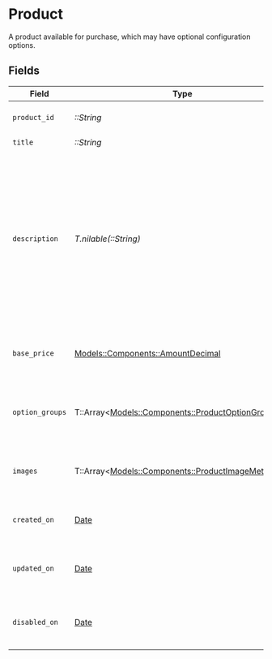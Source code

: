 # Product

A product available for purchase, which may have optional configuration options.


## Fields

| Field                                                                                                                                              | Type                                                                                                                                               | Required                                                                                                                                           | Description                                                                                                                                        |
| -------------------------------------------------------------------------------------------------------------------------------------------------- | -------------------------------------------------------------------------------------------------------------------------------------------------- | -------------------------------------------------------------------------------------------------------------------------------------------------- | -------------------------------------------------------------------------------------------------------------------------------------------------- |
| `product_id`                                                                                                                                       | *::String*                                                                                                                                         | :heavy_check_mark:                                                                                                                                 | Unique identifier for a product.                                                                                                                   |
| `title`                                                                                                                                            | *::String*                                                                                                                                         | :heavy_check_mark:                                                                                                                                 | N/A                                                                                                                                                |
| `description`                                                                                                                                      | *T.nilable(::String)*                                                                                                                              | :heavy_minus_sign:                                                                                                                                 | A detailed description of the product.<br/><br/>- Must be valid UTF-8 text<br/>- Supports Markdown for formatting<br/>- HTML is not permitted and will be rejected |
| `base_price`                                                                                                                                       | [Models::Components::AmountDecimal](../../models/shared/amountdecimal.md)                                                                          | :heavy_check_mark:                                                                                                                                 | A product's starting price, before applying modifiers.                                                                                             |
| `option_groups`                                                                                                                                    | T::Array<[Models::Components::ProductOptionGroup](../../models/shared/productoptiongroup.md)>                                                      | :heavy_minus_sign:                                                                                                                                 | Optional configuration options for a product, such as size or color.                                                                               |
| `images`                                                                                                                                           | T::Array<[Models::Components::ProductImageMetadata](../../models/shared/productimagemetadata.md)>                                                  | :heavy_minus_sign:                                                                                                                                 | Optional images associated with the product.                                                                                                       |
| `created_on`                                                                                                                                       | [Date](https://ruby-doc.org/stdlib-2.6.1/libdoc/date/rdoc/Date.html)                                                                               | :heavy_check_mark:                                                                                                                                 | The date and time when the product was added.                                                                                                      |
| `updated_on`                                                                                                                                       | [Date](https://ruby-doc.org/stdlib-2.6.1/libdoc/date/rdoc/Date.html)                                                                               | :heavy_check_mark:                                                                                                                                 | The date and time when the product was last updated.                                                                                               |
| `disabled_on`                                                                                                                                      | [Date](https://ruby-doc.org/stdlib-2.6.1/libdoc/date/rdoc/Date.html)                                                                               | :heavy_minus_sign:                                                                                                                                 | The date and time when the product was disabled.                                                                                                   |